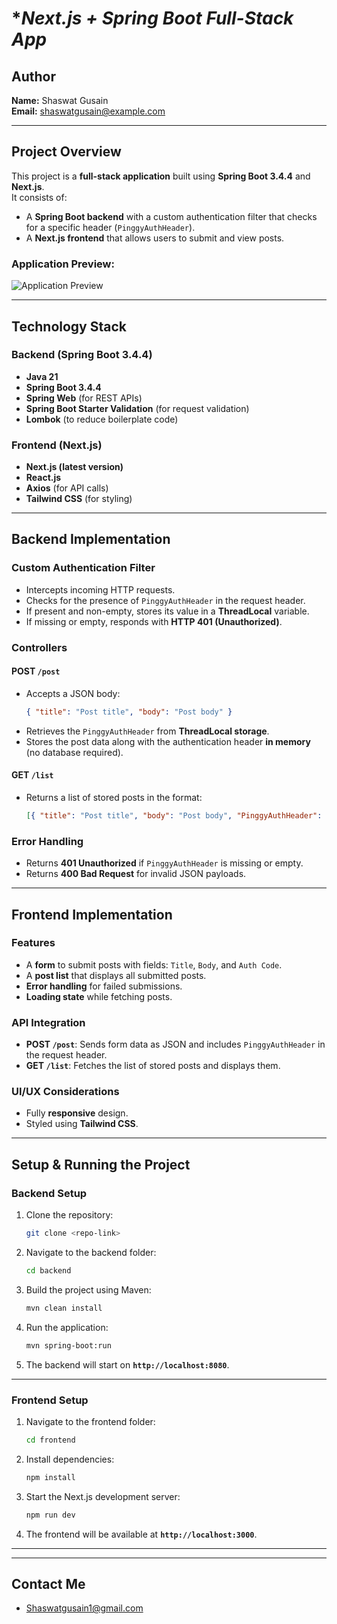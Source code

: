 # **Next.js + Spring Boot Full-Stack App*  

## **Author**  
**Name:** Shaswat Gusain  
**Email:** shaswatgusain@example.com  

---

## **Project Overview**  
This project is a **full-stack application** built using **Spring Boot 3.4.4** and **Next.js**.  
It consists of:  
- A **Spring Boot backend** with a custom authentication filter that checks for a specific header (`PinggyAuthHeader`).  
- A **Next.js frontend** that allows users to submit and view posts.  

### **Application Preview:**  
![Application Preview]((https://github.com/user-attachments/assets/43ee6b0a-077c-4013-9984-f24e0a18913a)
)  

---

## **Technology Stack**  

### **Backend (Spring Boot 3.4.4)**
- **Java 21**  
- **Spring Boot 3.4.4**  
- **Spring Web** (for REST APIs)  
- **Spring Boot Starter Validation** (for request validation)  
- **Lombok** (to reduce boilerplate code)  

### **Frontend (Next.js)**
- **Next.js (latest version)**
- **React.js**
- **Axios** (for API calls)
- **Tailwind CSS** (for styling)

---

## **Backend Implementation**  

### **Custom Authentication Filter**  
- Intercepts incoming HTTP requests.  
- Checks for the presence of `PinggyAuthHeader` in the request header.  
- If present and non-empty, stores its value in a **ThreadLocal** variable.  
- If missing or empty, responds with **HTTP 401 (Unauthorized)**.  

### **Controllers**  

#### **POST `/post`**  
- Accepts a JSON body:  
  ```json
  { "title": "Post title", "body": "Post body" }
  ```
- Retrieves the `PinggyAuthHeader` from **ThreadLocal storage**.  
- Stores the post data along with the authentication header **in memory** (no database required).  

#### **GET `/list`**  
- Returns a list of stored posts in the format:  
  ```json
  [{ "title": "Post title", "body": "Post body", "PinggyAuthHeader": "xyz" }]
  ```  

### **Error Handling**  
- Returns **401 Unauthorized** if `PinggyAuthHeader` is missing or empty.  
- Returns **400 Bad Request** for invalid JSON payloads.  

---

## **Frontend Implementation**  

### **Features**
- A **form** to submit posts with fields: `Title`, `Body`, and `Auth Code`.
- A **post list** that displays all submitted posts.
- **Error handling** for failed submissions.
- **Loading state** while fetching posts.

### **API Integration**
- **POST `/post`**: Sends form data as JSON and includes `PinggyAuthHeader` in the request header.
- **GET `/list`**: Fetches the list of stored posts and displays them.

### **UI/UX Considerations**
- Fully **responsive** design.
- Styled using **Tailwind CSS**.

---

## **Setup & Running the Project**  

### **Backend Setup**  
1. Clone the repository:  
   ```sh
   git clone <repo-link>
   ```
2. Navigate to the backend folder:  
   ```sh
   cd backend
   ```
3. Build the project using Maven:  
   ```sh
   mvn clean install
   ```
4. Run the application:  
   ```sh
   mvn spring-boot:run
   ```
5. The backend will start on **`http://localhost:8080`**.

---

### **Frontend Setup**  
1. Navigate to the frontend folder:  
   ```sh
   cd frontend
   ```
2. Install dependencies:  
   ```sh
   npm install
   ```
3. Start the Next.js development server:  
   ```sh
   npm run dev
   ```
4. The frontend will be available at **`http://localhost:3000`**.

---

---

## **Contact Me**
- Shaswatgusain1@gmail.com
